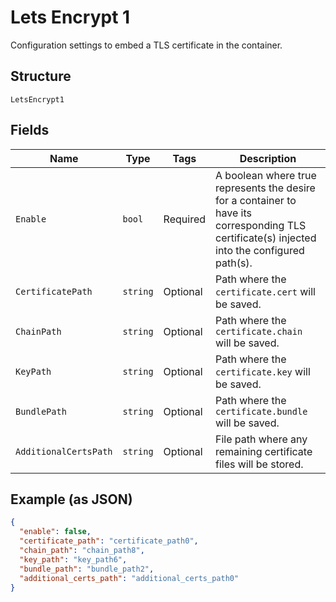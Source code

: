 
# Lets Encrypt 1

Configuration settings to embed a TLS certificate in the container.

## Structure

`LetsEncrypt1`

## Fields

| Name | Type | Tags | Description |
|  --- | --- | --- | --- |
| `Enable` | `bool` | Required | A boolean where true represents the desire for a container to have its corresponding TLS certificate(s) injected into the configured path(s). |
| `CertificatePath` | `string` | Optional | Path where the `certificate.cert` will be saved. |
| `ChainPath` | `string` | Optional | Path where the `certificate.chain` will be saved. |
| `KeyPath` | `string` | Optional | Path where the `certificate.key` will be saved. |
| `BundlePath` | `string` | Optional | Path where the `certificate.bundle` will be saved. |
| `AdditionalCertsPath` | `string` | Optional | File path where any remaining certificate files will be stored. |

## Example (as JSON)

```json
{
  "enable": false,
  "certificate_path": "certificate_path0",
  "chain_path": "chain_path8",
  "key_path": "key_path6",
  "bundle_path": "bundle_path2",
  "additional_certs_path": "additional_certs_path0"
}
```

